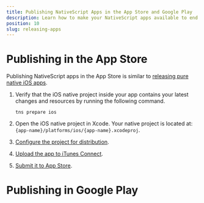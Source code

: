 ```yaml
---
title: Publishing NativeScript Apps in the App Store and Google Play
description: Learn how to make your NativeScript apps available to end users by publishing them in the App Store and Google Play.
position: 10
slug: releasing-apps
---
```


# Publishing in the App Store

Publishing NativeScript apps in the App Store is similar to [releasing pure native iOS apps](https://developer.apple.com/library/ios/documentation/IDEs/Conceptual/AppDistributionGuide/Introduction/Introduction.html).

 1. Verify that the iOS native project inside your app contains your latest changes and resources by running the following command.
 
     ```
     tns prepare ios
     ```
 2. Open the iOS native project in Xcode. Your native project is located at: `{app-name}/platforms/ios/{app-name}.xcodeproj`.
 3. [Configure the project for distribution](https://developer.apple.com/library/ios/documentation/IDEs/Conceptual/AppDistributionGuide/ConfiguringYourApp/ConfiguringYourApp.html).
 4. [Upload the app to iTunes Connect](https://developer.apple.com/library/ios/documentation/IDEs/Conceptual/AppDistributionGuide/UploadingYourApptoiTunesConnect/UploadingYourApptoiTunesConnect.html).
 5. [Submit it to App Store](https://developer.apple.com/library/ios/documentation/LanguagesUtilities/Conceptual/iTunesConnect_Guide/Chapters/SubmittingTheApp.html).

# Publishing in Google Play

